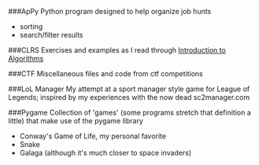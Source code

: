 ###ApPy
Python program designed to help organize job hunts

* sorting
* search/filter results

###CLRS
Exercises and examples as I read through [Introduction to Algorithms](http://mitpress.mit.edu/books/introduction-algorithms)

###CTF
Miscellaneous files and code from ctf competitions

###LoL Manager
My attempt at a sport manager style game for League of Legends;
inspired by my experiences with the now dead sc2manager.com

###Pygame
Collection of 'games' (some programs stretch that definition a little) that make use of the pygame library

* Conway's Game of Life, my personal favorite
* Snake
* Galaga (although it's much closer to space invaders)